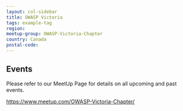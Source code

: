 ```yaml
---
layout: col-sidebar
title: OWASP Victoria
tags: example-tag
region: 
meetup-group: OWASP-Victoria-Chapter
country: Canada
postal-code:
---
```


## Events

Please refer to our MeetUp Page for details on all upcoming and past events.

https://www.meetup.com/OWASP-Victoria-Chapter/
